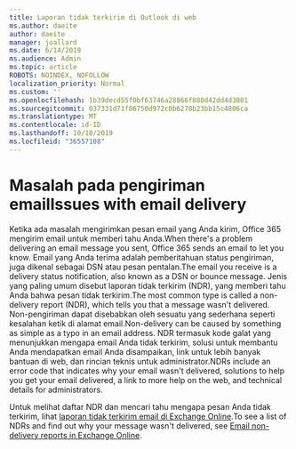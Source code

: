 ```yaml
---
title: Laporan tidak terkirim di Outlook di web
ms.author: daeite
author: daeite
manager: joallard
ms.date: 6/14/2019
ms.audience: Admin
ms.topic: article
ROBOTS: NOINDEX, NOFOLLOW
localization_priority: Normal
ms.custom: ''
ms.openlocfilehash: 1b39decd55f0bf63746a28866f880d42dd4d3001
ms.sourcegitcommit: 037331d71f06750d972c0b6278b23bb15c4806ca
ms.translationtype: MT
ms.contentlocale: id-ID
ms.lasthandoff: 10/18/2019
ms.locfileid: "36557108"
---
```

# <a name="issues-with-email-delivery"></a><span data-ttu-id="64326-102">Masalah pada pengiriman email</span><span class="sxs-lookup"><span data-stu-id="64326-102">Issues with email delivery</span></span>

<span data-ttu-id="64326-103">Ketika ada masalah mengirimkan pesan email yang Anda kirim, Office 365 mengirim email untuk memberi tahu Anda.</span><span class="sxs-lookup"><span data-stu-id="64326-103">When there's a problem delivering an email message you sent, Office 365 sends an email to let you know.</span></span> <span data-ttu-id="64326-104">Email yang Anda terima adalah pemberitahuan status pengiriman, juga dikenal sebagai DSN atau pesan pentalan.</span><span class="sxs-lookup"><span data-stu-id="64326-104">The email you receive is a delivery status notification, also known as a DSN or bounce message.</span></span> <span data-ttu-id="64326-105">Jenis yang paling umum disebut laporan tidak terkirim (NDR), yang memberi tahu Anda bahwa pesan tidak terkirim.</span><span class="sxs-lookup"><span data-stu-id="64326-105">The most common type is called a non-delivery report (NDR), which tells you that a message wasn't delivered.</span></span> <span data-ttu-id="64326-106">Non-pengiriman dapat disebabkan oleh sesuatu yang sederhana seperti kesalahan ketik di alamat email.</span><span class="sxs-lookup"><span data-stu-id="64326-106">Non-delivery can be caused by something as simple as a typo in an email address.</span></span> <span data-ttu-id="64326-107">NDR termasuk kode galat yang menunjukkan mengapa email Anda tidak terkirim, solusi untuk membantu Anda mendapatkan email Anda disampaikan, link untuk lebih banyak bantuan di web, dan rincian teknis untuk administrator.</span><span class="sxs-lookup"><span data-stu-id="64326-107">NDRs include an error code that indicates why your email wasn't delivered, solutions to help you get your email delivered, a link to more help on the web, and technical details for administrators.</span></span>

<span data-ttu-id="64326-108">Untuk melihat daftar NDR dan mencari tahu mengapa pesan Anda tidak terkirim, lihat [laporan tidak terkirim email di Exchange Online](https://docs.microsoft.com/exchange/mail-flow-best-practices/non-delivery-reports-in-exchange-online/non-delivery-reports-in-exchange-online).</span><span class="sxs-lookup"><span data-stu-id="64326-108">To see a list of NDRs and find out why your message wasn't delivered, see [Email non-delivery reports in Exchange Online](https://docs.microsoft.com/exchange/mail-flow-best-practices/non-delivery-reports-in-exchange-online/non-delivery-reports-in-exchange-online).</span></span>